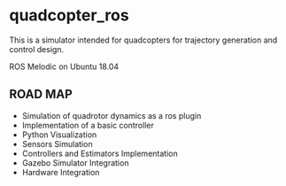# quadcopter_ros

This is a simulator intended for quadcopters for trajectory generation and control design.

ROS Melodic on Ubuntu 18.04

## ROAD MAP

* Simulation of quadrotor dynamics as a ros plugin
* Implementation of a basic controller
* Python Visualization
* Sensors Simulation
* Controllers and Estimators Implementation
* Gazebo Simulator Integration
* Hardware Integration